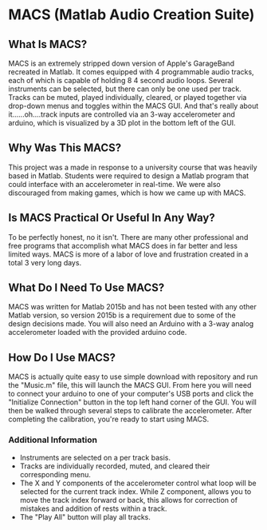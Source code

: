# MACS (Matlab Audio Creation Suite)

## What Is MACS?
MACS is an extremely stripped down version of Apple's GarageBand recreated in Matlab. It comes equipped with 4 programmable audio tracks, each of which is capable of holding 8 4 second audio loops. Several instruments can be selected, but there can only be one used per track. Tracks can be muted, played individually, cleared, or played together via drop-down menus and toggles within the MACS GUI. And that's really about it......oh....track inputs are controlled via an 3-way accelerometer and arduino, which is visualized by a 3D plot in the bottom left of the GUI. 

## Why Was This MACS?
This project was a made in response to a university course that was heavily based in Matlab. Students were required to design a Matlab program that could interface with an accelerometer in real-time. We were also discouraged from making games, which is how we came up with MACS. 

## Is MACS Practical Or Useful In Any Way?
To be perfectly honest, no it isn't. There are many other professional and free programs that accomplish what MACS does in far better and less limited ways. MACS is more of a labor of love and frustration created in a total 3 very long days.

## What Do I Need To Use MACS?
MACS was written for Matlab 2015b and has not been tested with any other Matlab version, so version 2015b is a requirement due to some of the design decisions made.
You will also need an Arduino with a 3-way analog accelerometer loaded with the provided arduino code.

## How Do I Use MACS?
MACS is actually quite easy to use simple download with repository and run the "Music.m" file, this will launch the MACS GUI. From here you will need to connect your arduino to one of your computer's USB ports and click the "Initialize Connection" button in the top left hand corner of the GUI. You will then be walked through several steps to calibrate the accelerometer. After completing the calibration, you're ready to start using MACS. 

###	Additional Information 
-  Instruments are selected on a per track basis.
 - Tracks are individually recorded, muted, and cleared their corresponding menu.
 - The X and Y components of the accelerometer control what loop will be selected for the current track index. While Z component, allows you to move the track index forward or back, this allows for correction of mistakes and addition of rests within a track.
 - The "Play All" button will play all tracks.
